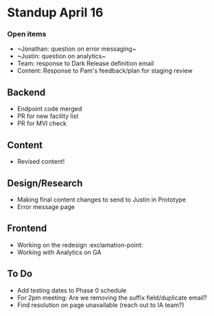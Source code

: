 # Standup April 16

### Open items

- ~Jonathan: question on error messaging~
- ~Justin: question on analytics~
- Team: response to Dark Release definition email
- Content: Response to Pam's feedback/plan for staging review

## Backend
- Endpoint code merged
- PR for new facility list
- PR for MVI check

## Content
- Revised content!

## Design/Research
- Making final content changes to send to Justin in Prototype
- Error message page

## Frontend
- Working on the redesign :exclamation-point:
- Working with Analytics on GA

## To Do
- Add testing dates to Phase 0 schedule
- For 2pm meeting: Are we removing the suffix field/duplicate email?
- Find resolution on page unavailable (reach out to IA team?) 
